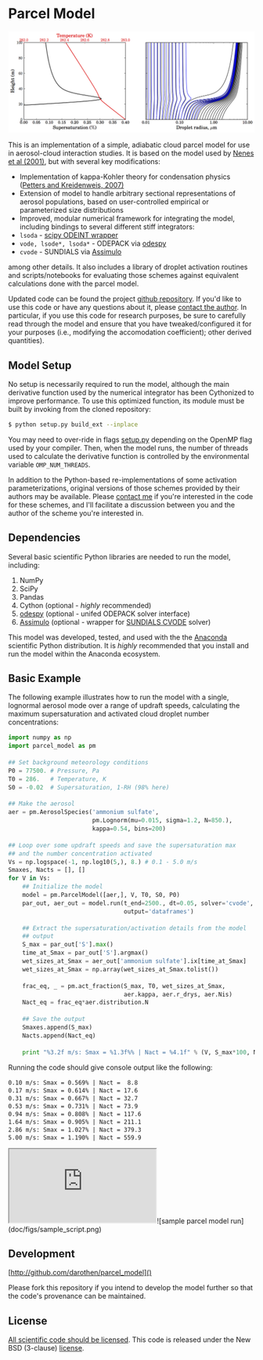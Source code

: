 # Parcel Model

![sample parcel model run](doc/figs/model_example.png)

This is an implementation of a simple, adiabatic cloud parcel model for use in aerosol-cloud interaction studies. It is based on the model used by [Nenes et al (2001)][Nenes2001], but with several key modifications:

* Implementation of kappa-Kohler theory for condensation physics ([Petters and Kreidenweis, 2007)][pk2007]
* Extension of model to handle arbitrary sectional representations of aerosol populations, based on user-controlled empirical or parameterized size distributions
* Improved, modular numerical framework for integrating the model, including bindings to several different stiff integrators:
 * `lsoda` - [scipy ODEINT wrapper](http://docs.scipy.org/doc/scipy/reference/generated/scipy.integrate.odeint.html)
 * `vode, lsode*, lsoda*` - ODEPACK via [odespy][hplgit]
 * `cvode` - SUNDIALS via [Assimulo](http://www.jmodelica.org/assimulo_home/index.html#)

among other details. It also includes a library of droplet activation routines and scripts/notebooks for evaluating those schemes against equivalent calculations done with the parcel model.

Updated code can be found the project [github repository](https://github.com/darothen/parcel_model). If you'd like to use this code or have any questions about it, please [contact the author][author_email]. In particular, if you use this code for research purposes, be sure to carefully read through the model and ensure that you have tweaked/configured it for your purposes (i.e., modifying the accomodation coefficient); other derived quantities). 

## Model Setup


No setup is necessarily required to run the model, although the main derivative function used by the numerical integrator has been Cythonized to improve performance. To use this optimized function, its module must be built by invoking from the cloned repository:

```bash
$ python setup.py build_ext --inplace
```

You may need to over-ride in flags [setup.py](setup.py) depending on the OpenMP flag used by your compiler. Then, when the model runs, the number of threads used to calculate the derivative function is controlled by the environmental variable `OMP_NUM_THREADS`.

In addition to the Python-based re-implementations of some activation parameterizations, original versions of those schemes provided by their authors may be available. Please [contact me][author_email] if you're interested in the code for these schemes, and I'll facilitate a discussion between you and the author of the scheme you're interested in.


## Dependencies

Several basic scientific Python libraries are needed to run the model, including:

1. NumPy
2. SciPy
3. Pandas
4. Cython (optional - *highly* recommended)
5. [odespy](https://github.com/hplgit/odespy) (optional - unifed ODEPACK solver interface)
6. [Assimulo](http://www.jmodelica.org/assimulo) (optional - wrapper for [SUNDIALS CVODE](http://computation.llnl.gov/casc/sundials/main.html) solver)

This model was developed, tested, and used with the the [Anaconda](https://store.continuum.io/cshop/anaconda/) scientific Python distribution. It is *highly* recommended that you install and run the model within the Anaconda ecosystem.

## Basic Example

The following example illustrates how to run the model with a single, lognormal aerosol mode over a range of updraft speeds, calculating the maximum supersaturation and activated cloud droplet number concentrations:

```python
import numpy as np
import parcel_model as pm

## Set background meteorology conditions
P0 = 77500. # Pressure, Pa
T0 = 286.   # Temperature, K
S0 = -0.02  # Supersaturation, 1-RH (98% here)

## Make the aerosol
aer = pm.AerosolSpecies('ammonium sulfate', 
						pm.Lognorm(mu=0.015, sigma=1.2, N=850.),
						kappa=0.54, bins=200)

## Loop over some updraft speeds and save the supersaturation max
## and the number concentration activated
Vs = np.logspace(-1, np.log10(5,), 8.) # 0.1 - 5.0 m/s
Smaxes, Nacts = [], []
for V in Vs:
    ## Initialize the model
    model = pm.ParcelModel([aer,], V, T0, S0, P0)
    par_out, aer_out = model.run(t_end=2500., dt=0.05, solver='cvode',
                                 output='dataframes')

    ## Extract the supersaturation/activation details from the model
    ## output
    S_max = par_out['S'].max()
    time_at_Smax = par_out['S'].argmax()
    wet_sizes_at_Smax = aer_out['ammonium sulfate'].ix[time_at_Smax]
    wet_sizes_at_Smax = np.array(wet_sizes_at_Smax.tolist())
    
    frac_eq, _ = pm.act_fraction(S_max, T0, wet_sizes_at_Smax, 
                                 aer.kappa, aer.r_drys, aer.Nis)
    Nact_eq = frac_eq*aer.distribution.N

    ## Save the output
    Smaxes.append(S_max)
    Nacts.append(Nact_eq)

    print "%3.2f m/s: Smax = %1.3f%% | Nact = %4.1f" % (V, S_max*100, Nact_eq)
```

Running the code should give console output like the following:

```
0.10 m/s: Smax = 0.569% | Nact =  8.8
0.17 m/s: Smax = 0.614% | Nact = 17.6
0.31 m/s: Smax = 0.667% | Nact = 32.7
0.53 m/s: Smax = 0.731% | Nact = 73.9
0.94 m/s: Smax = 0.808% | Nact = 117.6
1.64 m/s: Smax = 0.905% | Nact = 211.1
2.86 m/s: Smax = 1.027% | Nact = 379.3
5.00 m/s: Smax = 1.190% | Nact = 559.9
```

<iframe id="igraph" src="https://plot.ly/~darothen/6"seamless="seamless" scrolling="no"></iframe>![sample parcel model run](doc/figs/sample_script.png)


## Development

[http://github.com/darothen/parcel_model]()

Please fork this repository if you intend to develop the model further so that the code's provenance can be maintained.

## License

[All scientific code should be licensed](http://www.astrobetter.com/the-whys-and-hows-of-licensing-scientific-code/). This code is released under the New BSD (3-clause) [license](LICENSE).

[author_email]: mailto:darothen@mit.edu

[nenes2001]: http://nenes.eas.gatech.edu/Preprints/KinLimitations_TellusPP.pdf
[pk2007]: http://www.atmos-chem-phys.net/7/1961/2007/acp-7-1961-2007.html
[hplgit]: https://github.com/hplgit/odespy
